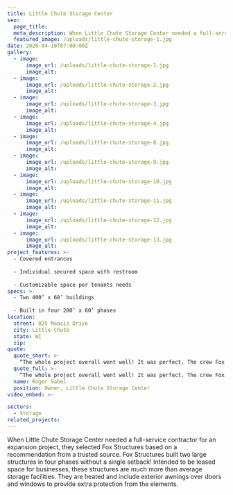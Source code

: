 ```yaml
---
title: Little Chute Storage Center
seo:
  page_title:
  meta_description: When Little Chute Storage Center needed a full-service contractor, they selected Fox Structures based on their strong storage construction reputation.
  featured_image: /uploads/little-chute-storage-1.jpg
date: 2020-04-10T07:00:00Z
gallery: 
  - image: 
      image_url: /uploads/little-chute-storage-1.jpg
      image_alt:
  - image: 
      image_url: /uploads/little-chute-storage-2.jpg
      image_alt:
  - image: 
      image_url: /uploads/little-chute-storage-3.jpg
      image_alt:
  - image: 
      image_url: /uploads/little-chute-storage-4.jpg
      image_alt:
  - image: 
      image_url: /uploads/little-chute-storage-8.jpg
      image_alt:
  - image: 
      image_url: /uploads/little-chute-storage-9.jpg
      image_alt:
  - image: 
      image_url: /uploads/little-chute-storage-10.jpg
      image_alt:
  - image: 
      image_url: /uploads/little-chute-storage-11.jpg
      image_alt:
  - image: 
      image_url: /uploads/little-chute-storage-12.jpg
      image_alt:
  - image: 
      image_url: /uploads/little-chute-storage-13.jpg
      image_alt:
project_features: >-
  - Covered entrances
  
  - Individual secured space with restroom
  
  - Customizable space per tenants needs
specs: >-
  - Two 400’ x 60’ buildings
  
  - Built in four 200’ x 60’ phases
location:
  street: 825 Moasis Drive
  city: Little Chute
  state: WI
  zip:
quote:
  quote_short: >-
    “The whole project overall went well! It was perfect. The crew Fox Structures sent out was awesome—on time, professional and friendly.”
  quote_full: >-
    “The whole project overall went well! It was perfect. The crew Fox Structures sent out was awesome—on time, professional and friendly. I liked that I dealt with the same foreman on all four projects. Mike is an all-around good person, very knowledgeable and was involved throughout the project from start to finish. They’re local, they stand behind what they do, and I have recommended them to others.”
  name: Roger Sabel
  position: Owner, Little Chute Storage Center
video_embed: >-

sectors:
  - Storage
related_projects: 
---
```


When Little Chute Storage Center needed a full-service contractor for an expansion project, they selected Fox Structures based on a recommendation from a trusted source. Fox Structures built two large structures in four phases without a single setback! Intended to be leased space for businesses, these structures are much more than average storage facilities. They are heated and include exterior awnings over doors and windows to provide extra protection from the elements.